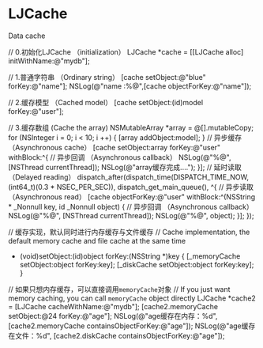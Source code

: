 # LJCache
Data cache

// 0.初始化LJCache   （initialization）
LJCache *cache = [[LJCache alloc] initWithName:@"mydb"];

// 1.普通字符串     （Ordinary string）
[cache setObject:@"blue" forKey:@"name"];
NSLog(@"name :%@",[cache objectForKey:@"name"]);

// 2.缓存模型      （Cached model）
[cache setObject:(id<NSCoding>)model forKey:@"user"];

// 3.缓存数组      (Cache the array)
NSMutableArray *array = @[].mutableCopy;
for (NSInteger i = 0; i < 10; i ++) {
[array addObject:model];
}
// 异步缓存    （Asynchronous cache）
[cache setObject:array forKey:@"user" withBlock:^{
// 异步回调     （Asynchronous callback）
NSLog(@"%@", [NSThread currentThread]);
NSLog(@"array缓存完成....");
}];
// 延时读取     （Delayed reading）
dispatch_after(dispatch_time(DISPATCH_TIME_NOW, (int64_t)(0.3 * NSEC_PER_SEC)), dispatch_get_main_queue(), ^{
// 异步读取      （Asynchronous read）
[cache objectForKey:@"user" withBlock:^(NSString * _Nonnull key, id<NSCoding>  _Nonnull object) {
// 异步回调     （Asynchronous callback）
NSLog(@"%@", [NSThread currentThread]);
NSLog(@"%@", object);
}];
});

// 缓存实现，默认同时进行内存缓存与文件缓存
// Cache implementation, the default memory cache and file cache at the same time
- (void)setObject:(id<NSCoding>)object forKey:(NSString *)key {
[_memoryCache setObject:object forKey:key];
[_diskCache setObject:object forKey:key];
}

// 如果只想内存缓存，可以直接调用`memoryCache`对象
// If you just want memory caching, you can call `memoryCache` object directly
LJCache *cache2 = [LJCache cacheWithName:@"mydb"];
[cache2.memoryCache setObject:@24 forKey:@"age"];
NSLog(@"age缓存在内存：%d", [cache2.memoryCache containsObjectForKey:@"age"]);
NSLog(@"age缓存在文件：%d", [cache2.diskCache containsObjectForKey:@"age"]);

